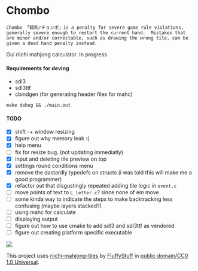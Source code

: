 # Chombo 
`Chombo 「錯和/チョンボ」is a penalty for severe game rule violations, generally severe enough to restart the current hand. 
Mistakes that are minor and/or correctable, such as drawing the wrong tile, can be given a dead hand penalty instead.`

Gui riichi mahjong calculator. In progress

#### Requirements for deving
- sdl3
- sdl3ttf
- cbindgen (for generating header files for mahc)
```
make debug && ./main.out
```


#### TODO
- [x] shift -+ window resizing
- [x] figure out why memory leak :(
- [x] help menu 
- [ ] fix for resize bug. (not updating immediatly) 
- [x] input and deleting tile preview on top
- [x] settings round conditions menu
- [x] remove the dastardly typedefs on structs (i was told this will make me a good programmer)
- [x] refactor out that disgustingly repeated adding tile logic in `event.c`
- [ ] move points of text to `L_letter.c`? since none of em move
- [ ] some kinda way to indicate the steps to make backtracking less confusing (maybe layers stacked?)
- [ ] using mahc for calculate
- [ ] displaying output
- [ ] figure out how to use cmake to add sdl3 and sdl3ttf as vendored 
- [ ] figure out creating platform specific executable

![](https://c.tenor.com/wjvQf6cClREAAAAd/tenor.gif)

This project uses
[riichi-mahjong-tiles](https://github.com/FluffyStuff/riichi-mahjong-tiles)
by [FluffyStuff](https://github.com/FluffyStuff) in
[public domain/CC0 1.0 Universal](https://creativecommons.org/publicdomain/zero/1.0/).
